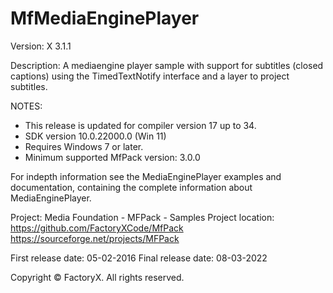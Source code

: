 # MfMediaEnginePlayer
Version: X 3.1.1

Description: 
  A mediaengine player sample with support for 
  subtitles (closed captions) using the TimedTextNotify interface and
  a layer to project subtitles.


NOTES: 
 - This release is updated for compiler version 17 up to 34.
 - SDK version 10.0.22000.0 (Win 11)
 - Requires Windows 7 or later.
 - Minimum supported MfPack version: 3.0.0
 
For indepth information see the MediaEnginePlayer examples and
documentation, containing the complete information about MediaEnginePlayer.

Project: Media Foundation - MFPack - Samples
Project location: https://github.com/FactoryXCode/MfPack
                  https://sourceforge.net/projects/MFPack

First release date: 05-02-2016
Final release date: 08-03-2022

Copyright © FactoryX. All rights reserved.